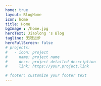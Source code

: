 ```yaml
---
home: true
layout: BlogHome
icon: home
title: Home
bgImage : /home.jpg
heroText: Jiaolong 's Blog
tagline: 无限进步
heroFullScreen: false
# projects:
#   - icon: project
#     name: project name
#     desc: project detailed description
#     link: https://your.project.link

# footer: customize your footer text
---
```

